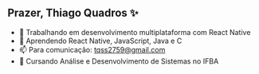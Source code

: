 ## Prazer, Thiago Quadros ✨

- 🔭 Trabalhando em desenvolvimento multiplataforma com React Native 
- 🌱 Aprendendo React Native, JavaScript, Java e C
- 📫 Para comunicação: tqss2759@gmail.com
- 📖 Cursando Análise e Desenvolvimento de Sistemas no IFBA

<!--
**ThiagoQSS/ThiagoQSS** is a ✨ _special_ ✨ repository because its `README.md` (this file) appears on your GitHub profile.

Here are some ideas to get you started:

- 🔭 I’m currently working on ...
- 🌱 I’m currently learning ...
- 👯 I’m looking to collaborate on ...
- 🤔 I’m looking for help with ...
- 💬 Ask me about ...
- 📫 How to reach me: ...
- 😄 Pronouns: ...
- ⚡ Fun fact: ...
-->
